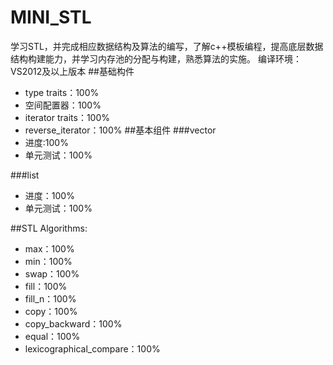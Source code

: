 # MINI_STL
学习STL，并完成相应数据结构及算法的编写，了解c++模板编程，提高底层数据结构构建能力，并学习内存池的分配与构建，熟悉算法的实施。
编译环境：VS2012及以上版本
##基础构件
 - type traits：100%  
 - 空间配置器：100%
 - iterator traits：100%
 - reverse_iterator：100%
##基本组件
###vector  
 - 进度:100%
 - 单元测试：100%

###list
 - 进度：100%
 - 单元测试：100%


##STL Algorithms:
 - max：100%
 - min：100%
 - swap：100%
 - fill：100%
 - fill_n：100%
 - copy：100%
 - copy_backward：100%
 - equal：100%
 - lexicographical_compare：100%
 

